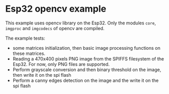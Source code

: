 # Esp32 opencv example

This example uses opencv library on the Esp32. Only the modules `core`, `imgproc` and `imgcodecs` of opencv are compiled. 



The example tests:

* some matrices initialization, then basic image processing functions on these matrices. 
* Reading a 470x400 pixels PNG image from the SPIFFS filesystem of the Esp32. For now, only PNG files are supported. 
* Perform grayscale conversion and then binary threshold on the image, then write it on the spi flash
* Perform a canny edges detection on the image and the write it on the spi flash